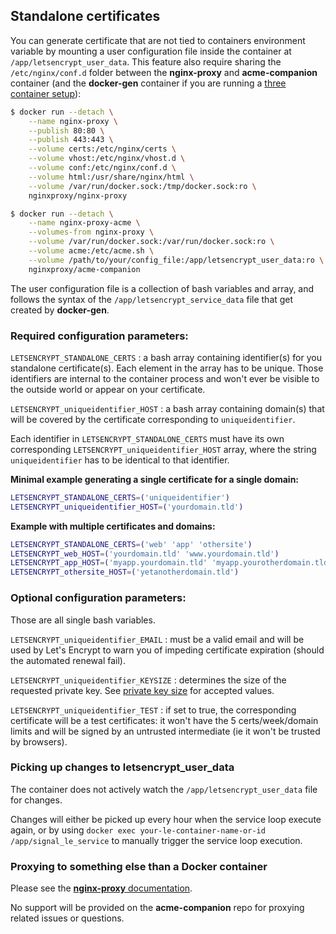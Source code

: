 ## Standalone certificates

You can generate certificate that are not tied to containers environment variable by mounting a user configuration file inside the container at `/app/letsencrypt_user_data`. This feature also require sharing the `/etc/nginx/conf.d` folder between the **nginx-proxy** and **acme-companion** container (and the **docker-gen** container if you are running a [three container setup](./Advanced-usage.md)):

```bash
$ docker run --detach \
    --name nginx-proxy \
    --publish 80:80 \
    --publish 443:443 \
    --volume certs:/etc/nginx/certs \
    --volume vhost:/etc/nginx/vhost.d \
    --volume conf:/etc/nginx/conf.d \
    --volume html:/usr/share/nginx/html \
    --volume /var/run/docker.sock:/tmp/docker.sock:ro \
    nginxproxy/nginx-proxy
```
```bash
$ docker run --detach \
    --name nginx-proxy-acme \
    --volumes-from nginx-proxy \
    --volume /var/run/docker.sock:/var/run/docker.sock:ro \
    --volume acme:/etc/acme.sh \
    --volume /path/to/your/config_file:/app/letsencrypt_user_data:ro \
    nginxproxy/acme-companion
```

The user configuration file is a collection of bash variables and array, and follows the syntax of the `/app/letsencrypt_service_data` file that get created by **docker-gen**.

### Required configuration parameters:

`LETSENCRYPT_STANDALONE_CERTS` : a bash array containing identifier(s) for you standalone certificate(s). Each element in the array has to be unique. Those identifiers are internal to the container process and won't ever be visible to the outside world or appear on your certificate.

`LETSENCRYPT_uniqueidentifier_HOST` : a bash array containing domain(s) that will be covered by the certificate corresponding to `uniqueidentifier`.

Each identifier in `LETSENCRYPT_STANDALONE_CERTS` must have its own corresponding `LETSENCRYPT_uniqueidentifier_HOST` array, where the string `uniqueidentifier` has to be identical to that identifier. 

**Minimal example generating a single certificate for a single domain:**

```bash
LETSENCRYPT_STANDALONE_CERTS=('uniqueidentifier')
LETSENCRYPT_uniqueidentifier_HOST=('yourdomain.tld')
```

**Example with multiple certificates and domains:**

```bash
LETSENCRYPT_STANDALONE_CERTS=('web' 'app' 'othersite')
LETSENCRYPT_web_HOST=('yourdomain.tld' 'www.yourdomain.tld')
LETSENCRYPT_app_HOST=('myapp.yourdomain.tld' 'myapp.yourotherdomain.tld' 'service.yourotherdomain.tld')
LETSENCRYPT_othersite_HOST=('yetanotherdomain.tld')
```

### Optional configuration parameters:

Those are all single bash variables.

`LETSENCRYPT_uniqueidentifier_EMAIL` : must be a valid email and will be used by Let's Encrypt to warn you of impeding certificate expiration (should the automated renewal fail).

`LETSENCRYPT_uniqueidentifier_KEYSIZE` : determines the size of the requested private key. See [private key size](./Let's-Encrypt-and-ACME.md#private-key-size) for accepted values.

`LETSENCRYPT_uniqueidentifier_TEST` : if set to true, the corresponding certificate will be a test certificates: it won't have the 5 certs/week/domain limits and will be signed by an untrusted intermediate (ie it won't be trusted by browsers).

### Picking up changes to letsencrypt_user_data

The container does not actively watch the `/app/letsencrypt_user_data` file for changes.

Changes will either be picked up every hour when the service loop execute again, or by using `docker exec your-le-container-name-or-id /app/signal_le_service` to manually trigger the service loop execution.

### Proxying to something else than a Docker container

Please see the [**nginx-proxy** documentation](https://github.com/nginx-proxy/nginx-proxy#proxy-wide).

No support will be provided on the **acme-companion** repo for proxying related issues or questions.

